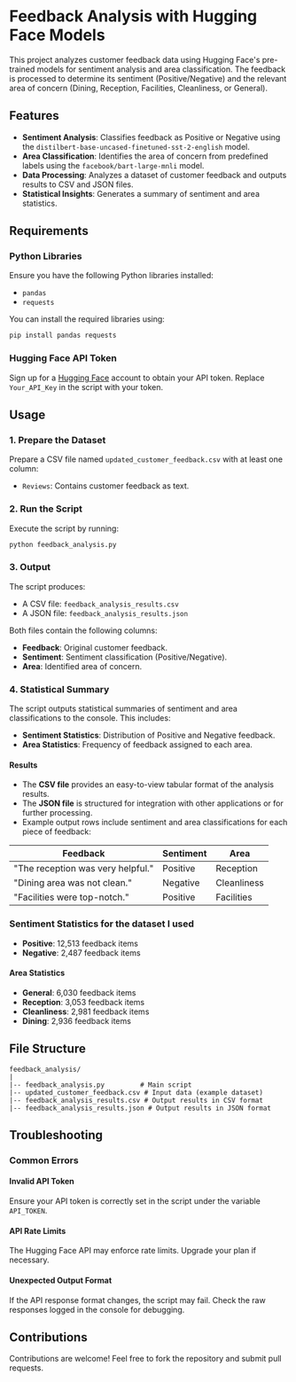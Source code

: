 # Feedback Analysis with Hugging Face Models

This project analyzes customer feedback data using Hugging Face's pre-trained models for sentiment analysis and area classification. The feedback is processed to determine its sentiment (Positive/Negative) and the relevant area of concern (Dining, Reception, Facilities, Cleanliness, or General).

## Features

- **Sentiment Analysis**: Classifies feedback as Positive or Negative using the `distilbert-base-uncased-finetuned-sst-2-english` model.
- **Area Classification**: Identifies the area of concern from predefined labels using the `facebook/bart-large-mnli` model.
- **Data Processing**: Analyzes a dataset of customer feedback and outputs results to CSV and JSON files.
- **Statistical Insights**: Generates a summary of sentiment and area statistics.

## Requirements

### Python Libraries

Ensure you have the following Python libraries installed:

- `pandas`
- `requests`

You can install the required libraries using:

```bash
pip install pandas requests
```

### Hugging Face API Token

Sign up for a [Hugging Face](https://huggingface.co/) account to obtain your API token. Replace `Your_API_Key` in the script with your token.

## Usage

### 1. Prepare the Dataset

Prepare a CSV file named `updated_customer_feedback.csv` with at least one column:

- `Reviews`: Contains customer feedback as text.

### 2. Run the Script

Execute the script by running:

```bash
python feedback_analysis.py
```

### 3. Output

The script produces:

- A CSV file: `feedback_analysis_results.csv`
- A JSON file: `feedback_analysis_results.json`

Both files contain the following columns:

- **Feedback**: Original customer feedback.
- **Sentiment**: Sentiment classification (Positive/Negative).
- **Area**: Identified area of concern.

 ### 4. Statistical Summary

The script outputs statistical summaries of sentiment and area classifications to the console. This includes:

- **Sentiment Statistics**: Distribution of Positive and Negative feedback.
- **Area Statistics**: Frequency of feedback assigned to each area.


#### Results

- The **CSV file** provides an easy-to-view tabular format of the analysis results.
- The **JSON file** is structured for integration with other applications or for further processing.
- Example output rows include sentiment and area classifications for each piece of feedback:

| Feedback                          | Sentiment | Area         |
|-----------------------------------|-----------|--------------|
| "The reception was very helpful." | Positive  | Reception    |
| "Dining area was not clean."      | Negative  | Cleanliness  |
| "Facilities were top-notch."      | Positive  | Facilities   |


### Sentiment Statistics for the dataset I used
- **Positive**: 12,513 feedback items
- **Negative**: 2,487 feedback items
#### Area Statistics
- **General**: 6,030 feedback items
- **Reception**: 3,053 feedback items
- **Cleanliness**: 2,981 feedback items
- **Dining**: 2,936 feedback items


## File Structure

```
feedback_analysis/
|
|-- feedback_analysis.py         # Main script
|-- updated_customer_feedback.csv # Input data (example dataset)
|-- feedback_analysis_results.csv # Output results in CSV format
|-- feedback_analysis_results.json # Output results in JSON format
```

## Troubleshooting

### Common Errors

#### Invalid API Token

Ensure your API token is correctly set in the script under the variable `API_TOKEN`.

#### API Rate Limits

The Hugging Face API may enforce rate limits. Upgrade your plan if necessary.

#### Unexpected Output Format

If the API response format changes, the script may fail. Check the raw responses logged in the console for debugging.


## Contributions

Contributions are welcome! Feel free to fork the repository and submit pull requests.


